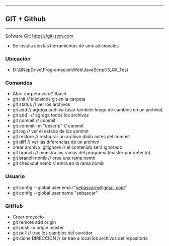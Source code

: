 --------------
## GIT + Github
--------------
Sofware Git: https://git-scm.com

 - Se instala con las herramientas de unix adicionales

### Ubicación
- D:\QNapDrive\Programacion\Web\JavaScript\3_Git_Test

### Comandos
- Abrir carpeta con Gitbash
- git init // iniciamos git en la carpeta
- git status // ver los archivos
- git add // agrega archivo (usar también luego de cambios en un archivo)
- git add . // agrega todos los archivos
- git commit // commit
- git commit -m "descrip" // commit
- git log // ver el estado de los commit
- git restore // restaurar un archivo dado antes del commit
- git diff // ver las diferencias de un archivo
- crear archivo .gitignore // el contenido será ignorado
- git branch // muestra las ramas del programa (master por defecto)
- git branch nomb // crea una rama nomb
- git checkout nomb // entra en la rama nomb

### Usuario
- git config --global user.email "sebascarm@gmail.com"
- git config --global user.name "sebascar"

### GitHub
- Crear proyecto
- git remote add origin
- git push -u origin master
- git pull // trae los cambios del servidor
- git clone DIRECCION // se trae a local los archivos del repositorio
